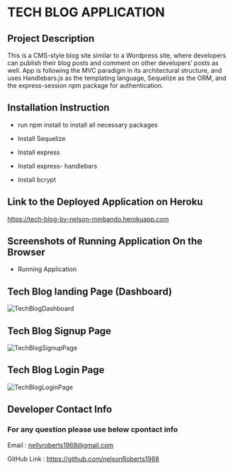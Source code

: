 # TECH BLOG APPLICATION

## Project Description

This is a CMS-style blog site similar to a Wordpress site, where developers can publish their 
blog posts and comment on other developers’ posts as well. App is following the MVC paradigm in its 
architectural structure, and uses Handlebars.js as the templating language, Sequelize as the ORM, 
and the express-session npm package for authentication.

## Installation Instruction

* run npm install to install all necessary packages

* Install Sequelize

* Install express

* Install express- handlebars

* Install bcrypt


## Link to the Deployed Application on Heroku

https://tech-blog-by-nelson-mmbando.herokuapp.com


## Screenshots of Running Application On the Browser

* Running Application 

## Tech Blog  landing Page (Dashboard)

![TechBlogDashboard](Tech-Blog/public/images/TechBlogDash.png)


## Tech Blog Signup Page

![TechBlogSignupPage](Tech-Blog/public/images/TechBlogSignup.png)


## Tech Blog Login Page

![TechBlogLoginPage](Tech-Blog/public/images/TechBlogLogin.png)


## Developer Contact Info

### For any question please use below cpontact info

Email :  nellyroberts1968@gmail.com

GitHub Link : https://github.com/nelsonRoberts1968












